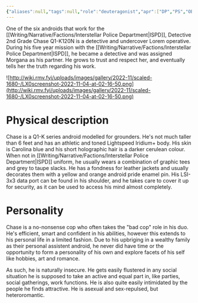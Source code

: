```yaml
---
{"aliases":null,"tags":null,"role":"deuteragonist","apr":["DP","PS","OB3","OB4","IF"],"prn":"he/him","spc":"android","dg-publish":true,"permalink":"/writing/narrative/characters/daedalus-plan/chase-q1-k120-n/","dgPassFrontmatter":true}
---
```



One of the six androids that work for the [[Writing/Narrative/Factions/Interstellar Police Department\|ISPD]], Detective 2nd Grade Chase Q1-K120N is a detective and undercover Lorem operative. During his five year mission with the [[Writing/Narrative/Factions/Interstellar Police Department\|ISPD]], he became a detective and was assigned Morgana as his partner. He grows to trust and respect her, and eventually tells her the truth regarding his work.

![http://wiki.rmv.fyi/uploads/images/gallery/2022-11/scaled-1680-/LX0screenshot-2022-11-04-at-02-16-50.png](http://wiki.rmv.fyi/uploads/images/gallery/2022-11/scaled-1680-/LX0screenshot-2022-11-04-at-02-16-50.png)

# Physical description

Chase is a Q1-K series android modelled for grounders. He's not much taller than 6 feet and has an athletic and toned Lightspeed Iridium+ body. His skin is Carolina blue and his short holographic hair is a darker cerulean colour. When not in [[Writing/Narrative/Factions/Interstellar Police Department\|ISPD]] uniform, he usually wears a combination of graphic tees and grey to taupe slacks. He has a fondness for leather jackets and usually decorates them with a yellow and orange android pride enamel pin. His LSI-3x3 data port can be found in his shoulder, and he takes care to cover it up for security, as it can be used to access his mind almost completely.

# Personality

Chase is a no-nonsense cop who often takes the "bad cop" role in his duo. He's efficient, smart and confident in his abilities, however this extends to his personal life in a limited fashion. Due to his upbriging in a wealthy family as their personal assistent android, he never did have time or the opportunity to form a personality of his own and explore facets of his self like hobbies, art and romance.

As such, he is naturally insecure. He gets easily flustered in any social situation he is supposed to take an active and equal part in, like parties, social gatherings, work functions. He is also quite easily intimidated by the people he finds attractive. He is asexual and sex-repulsed, but heteroromantic.
